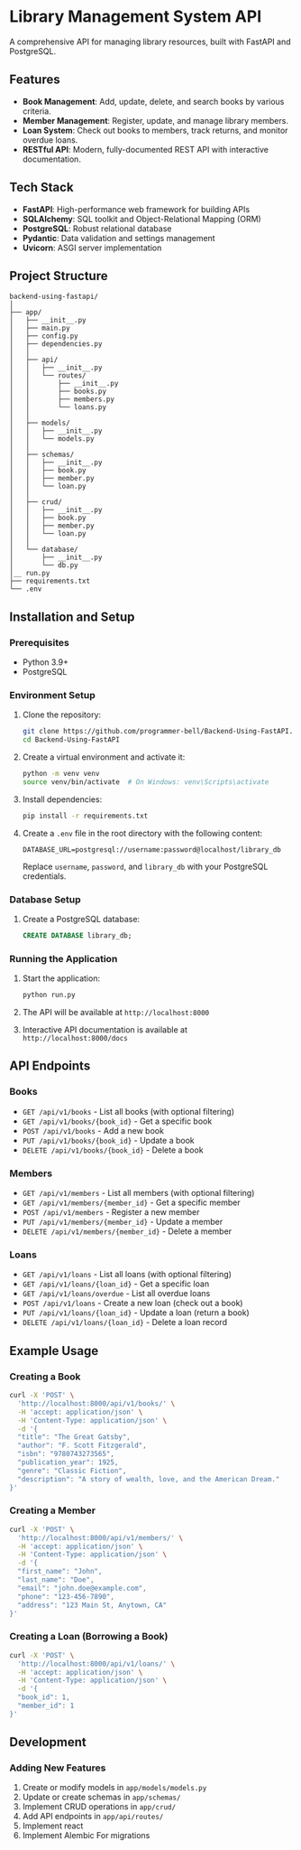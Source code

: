 # Library Management System API

A comprehensive API for managing library resources, built with FastAPI and PostgreSQL.

## Features

- **Book Management**: Add, update, delete, and search books by various criteria.
- **Member Management**: Register, update, and manage library members.
- **Loan System**: Check out books to members, track returns, and monitor overdue loans.
- **RESTful API**: Modern, fully-documented REST API with interactive documentation.

## Tech Stack

- **FastAPI**: High-performance web framework for building APIs
- **SQLAlchemy**: SQL toolkit and Object-Relational Mapping (ORM)
- **PostgreSQL**: Robust relational database
- **Pydantic**: Data validation and settings management
- **Uvicorn**: ASGI server implementation

## Project Structure

```
backend-using-fastapi/
│
├── app/
│   ├── __init__.py
│   ├── main.py
│   ├── config.py
│   ├── dependencies.py
│   │
│   ├── api/
│   │   ├── __init__.py
│   │   └── routes/
│   │       ├── __init__.py
│   │       ├── books.py
│   │       ├── members.py
│   │       └── loans.py
│   │
│   ├── models/
│   │   ├── __init__.py
│   │   └── models.py
│   │
│   ├── schemas/
│   │   ├── __init__.py
│   │   ├── book.py
│   │   ├── member.py
│   │   └── loan.py
│   │
│   ├── crud/
│   │   ├── __init__.py
│   │   ├── book.py
│   │   ├── member.py
│   │   └── loan.py
│   │
│   └── database/
│       ├── __init__.py
│       └── db.py
│__ run.py
├── requirements.txt
└── .env
```

## Installation and Setup

### Prerequisites

- Python 3.9+
- PostgreSQL

### Environment Setup

1. Clone the repository:
   ```bash
   git clone https://github.com/programmer-bell/Backend-Using-FastAPI.git
   cd Backend-Using-FastAPI
   ```

2. Create a virtual environment and activate it:
   ```bash
   python -m venv venv
   source venv/bin/activate  # On Windows: venv\Scripts\activate
   ```

3. Install dependencies:
   ```bash
   pip install -r requirements.txt
   ```

4. Create a `.env` file in the root directory with the following content:
   ```
   DATABASE_URL=postgresql://username:password@localhost/library_db
   ```
   Replace `username`, `password`, and `library_db` with your PostgreSQL credentials.

### Database Setup

1. Create a PostgreSQL database:
   ```sql
   CREATE DATABASE library_db;
   ```

### Running the Application

1. Start the application:
   ```bash
   python run.py
   ```

2. The API will be available at `http://localhost:8000`
3. Interactive API documentation is available at `http://localhost:8000/docs`

## API Endpoints

### Books

- `GET /api/v1/books` - List all books (with optional filtering)
- `GET /api/v1/books/{book_id}` - Get a specific book
- `POST /api/v1/books` - Add a new book
- `PUT /api/v1/books/{book_id}` - Update a book
- `DELETE /api/v1/books/{book_id}` - Delete a book

### Members

- `GET /api/v1/members` - List all members (with optional filtering)
- `GET /api/v1/members/{member_id}` - Get a specific member
- `POST /api/v1/members` - Register a new member
- `PUT /api/v1/members/{member_id}` - Update a member
- `DELETE /api/v1/members/{member_id}` - Delete a member

### Loans

- `GET /api/v1/loans` - List all loans (with optional filtering)
- `GET /api/v1/loans/{loan_id}` - Get a specific loan
- `GET /api/v1/loans/overdue` - List all overdue loans
- `POST /api/v1/loans` - Create a new loan (check out a book)
- `PUT /api/v1/loans/{loan_id}` - Update a loan (return a book)
- `DELETE /api/v1/loans/{loan_id}` - Delete a loan record

## Example Usage

### Creating a Book

```bash
curl -X 'POST' \
  'http://localhost:8000/api/v1/books/' \
  -H 'accept: application/json' \
  -H 'Content-Type: application/json' \
  -d '{
  "title": "The Great Gatsby",
  "author": "F. Scott Fitzgerald",
  "isbn": "9780743273565",
  "publication_year": 1925,
  "genre": "Classic Fiction",
  "description": "A story of wealth, love, and the American Dream."
}'
```

### Creating a Member

```bash
curl -X 'POST' \
  'http://localhost:8000/api/v1/members/' \
  -H 'accept: application/json' \
  -H 'Content-Type: application/json' \
  -d '{
  "first_name": "John",
  "last_name": "Doe",
  "email": "john.doe@example.com",
  "phone": "123-456-7890",
  "address": "123 Main St, Anytown, CA"
}'
```

### Creating a Loan (Borrowing a Book)

```bash
curl -X 'POST' \
  'http://localhost:8000/api/v1/loans/' \
  -H 'accept: application/json' \
  -H 'Content-Type: application/json' \
  -d '{
  "book_id": 1,
  "member_id": 1
}'
```

## Development

### Adding New Features

1. Create or modify models in `app/models/models.py`
2. Update or create schemas in `app/schemas/`
3. Implement CRUD operations in `app/crud/`
4. Add API endpoints in `app/api/routes/`
5. Implement react
6. Implement Alembic For migrations
